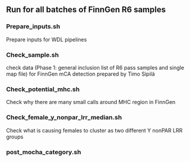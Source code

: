 ## Run for all batches of FinnGen R6 samples

### Prepare_inputs.sh
Prepare inputs for WDL pipelines


### Check_sample.sh
check data (Phase 1: general inclusion list of R6 pass samples and single map file) for FinnGen mCA detection prepared by Timo Sipilä

### Check_potential_mhc.sh
Check why there are many small calls around MHC region in FinnGen

### Check_female_y_nonpar_lrr_median.sh
Check what is causing females to cluster as two different Y nonPAR LRR groups

###


### post_mocha_category.sh
